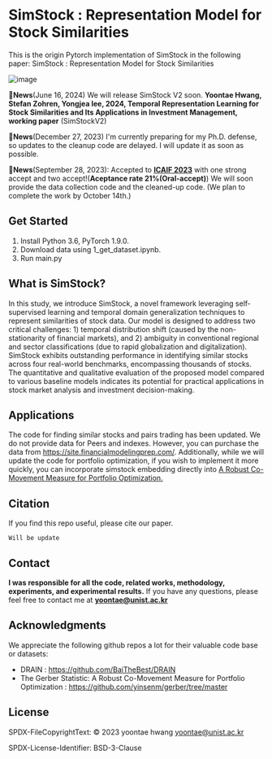 # SimStock : Representation Model for Stock Similarities

This is the origin Pytorch implementation of SimStock in the following paper: SimStock : Representation Model for Stock Similarities

![image](https://github.com/Yoontae6719/SimStock-Representation-Model-for-Stock-Similarities/assets/87846187/b5e328f2-bff7-4540-b3a0-5dac47079d17)

🚩**News**(June 16, 2024)  We will release SimStock V2 soon. **Yoontae Hwang, Stefan Zohren, Yongjea lee, 2024, Temporal Representation Learning for Stock Similarities and Its Applications in Investment Management, working paper** (SimStockV2)

🚩**News**(December 27, 2023) I'm currently preparing for my Ph.D. defense, so updates to the cleanup code are delayed. I will update it as soon as possible. 

🚩**News**(September 28, 2023): Accepted to [**ICAIF 2023**](https://ai-finance.org/icaif-23-call-for-papers/) with one strong accept and two accept!(**Aceptance rate 21%(Oral-accept)**) We will soon provide the data collection code and the cleaned-up code. (We plan to complete the work by October 14th.)
 

## Get Started

1. Install Python 3.6, PyTorch 1.9.0.
2. Download data using 1_get_dataset.ipynb.
3. Run main.py


## What is SimStock?
In this study, we introduce SimStock, a novel framework leveraging self-supervised learning and temporal domain generalization techniques to represent similarities of stock data. Our model is designed to address two critical challenges: 1) temporal distribution shift (caused by the non-stationarity of financial markets), and 2) ambiguity in conventional regional and sector classifications (due to rapid globalization and digitalization). SimStock exhibits outstanding performance in identifying similar stocks across four real-world benchmarks, encompassing thousands of stocks. The quantitative and qualitative evaluation of the proposed model compared to various baseline models indicates its potential for practical applications in stock market analysis and investment decision-making.

## Applications
The code for finding similar stocks and pairs trading has been updated. We do not provide data for Peers and indexes. However, you can purchase the data from https://site.financialmodelingprep.com/. Additionally, while we will update the code for portfolio optimization, if you wish to implement it more quickly, you can incorporate simstock embedding directly into [A Robust Co-Movement Measure for Portfolio Optimization.](https://github.com/yinsenm/gerber/tree/master)


## Citation

If you find this repo useful, please cite our paper. 

```
Will be update
```

## Contact

**I was responsible for all the code, related works, methodology, experiments, and experimental results.** If you have any questions, please feel free to contact me at **yoontae@unist.ac.kr**


## Acknowledgments

We appreciate the following github repos a lot for their valuable code base or datasets:

- DRAIN : https://github.com/BaiTheBest/DRAIN
- The Gerber Statistic: A Robust Co-Movement Measure for Portfolio Optimization : https://github.com/yinsenm/gerber/tree/master

## License
SPDX-FileCopyrightText: © 2023 yoontae hwang yoontae@unist.ac.kr

SPDX-License-Identifier: BSD-3-Clause

